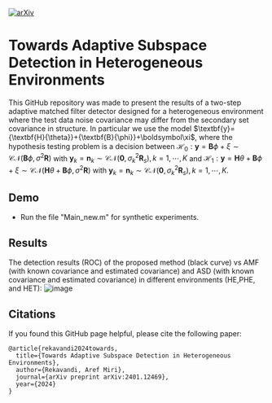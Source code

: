 [![arXiv](https://img.shields.io/badge/arXiv-2306.04670-b31b1b.svg)](https://arxiv.org/abs/2401.12469)
# Towards Adaptive Subspace Detection in Heterogeneous Environments

This GitHub repository was made to present the results of a two-step adaptive matched filter detector designed for a heterogeneous environment where the test data noise covariance may differ from the secondary set covariance in structure. In particular we use the model $\textbf{y}={\textbf{H}{\theta}}+{\textbf{B}\{\phi}}+\boldsymbol\xi$, where the hypothesis testing problem is a decision between ${\mathcal{H}_0}:
\textbf{y}=\textbf{B}{\phi}+{\xi} \sim \mathcal{C}\mathcal{N}(\textbf{B}{\phi},\sigma^2\textbf{R})$ with $\textbf{y}_k=\textbf{n}_k \sim \mathcal{C}\mathcal{N}(\textbf{0},\sigma^2_k\textbf{R}_s), k=1,\cdots,K$ and ${\mathcal{H}_1}:\textbf{y}=\textbf{H}{\theta}+\textbf{B}{\phi}+{\xi} \sim \mathcal{C}\mathcal{N}(\textbf{H}{\theta}+\textbf{B}{\phi},\sigma^2\textbf{R})$ with $\textbf{y}_k=\textbf{n}_k \sim \mathcal{C}\mathcal{N}(\textbf{0},\sigma^2_k\textbf{R}_s), k=1,\cdots,K$.

## Demo
+ Run the file "Main_new.m" for synthetic experiments.

## Results
The detection results (ROC) of the proposed method (black curve) vs AMF (with known covariance and estimated covariance) and ASD (with known covariance and estimated covariance) in different environments (HE,PHE, and HET):
![image](https://github.com/arekavandi/Heterogeneous_Detector/assets/101369948/65b37abd-a5e7-44ab-adb3-04a37a763a07)



## Citations
If you found this GitHub page helpful, please cite the following paper:

```
@article{rekavandi2024towards,
  title={Towards Adaptive Subspace Detection in Heterogeneous Environments},
  author={Rekavandi, Aref Miri},
  journal={arXiv preprint arXiv:2401.12469},
  year={2024}
}
```
